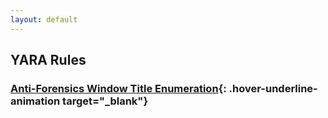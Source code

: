 ```yaml
---
layout: default
---
```


## <i class="fa-solid fa-kitchen-set" style="color:#191970" aria-hidden="true"></i> YARA Rules

### **[Anti-Forensics Window Title Enumeration](https://github.com/gaterunner341/YaraRules/tree/main/Anti_Forensics_Window_Enumeration){: .hover-underline-animation target="_blank"}** <i class="fa-solid fa-magnifying-glass" style="color:#191970" aria-hidden="true"></i>
